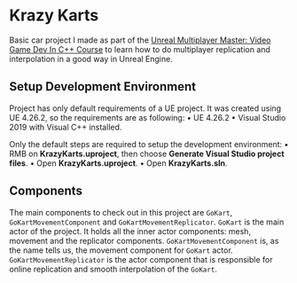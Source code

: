 # Krazy Karts

Basic car project I made as part of the [Unreal Multiplayer Master: Video Game Dev In C++ Course](https://www.gamedev.tv/p/unrealmultiplayer) to learn how to do multiplayer replication and interpolation in a good way in Unreal Engine.

## Setup Development Environment

Project has only default requirements of a UE project.
It was created using UE 4.26.2, so the requirements are as following:
• UE 4.26.2
• Visual Studio 2019 with Visual C++ installed.

Only the default steps are required to setup the development environment:
• RMB on **KrazyKarts.uproject**, then choose **Generate Visual Studio project files**.
• Open **KrazyKarts.uproject**.
• Open **KrazyKarts.sln**.

## Components

The main components to check out in this project are `GoKart`, `GoKartMovementComponent` and `GoKartMovementReplicator`.
`GoKart` is the main actor of the project. It holds all the inner actor components: mesh, movement and the replicator components.
`GoKartMovementComponent` is, as the name tells us, the movement component for `GoKart` actor.
`GoKartMovementReplicator` is the actor component that is responsible for online replication and smooth interpolation of the `GoKart`.
